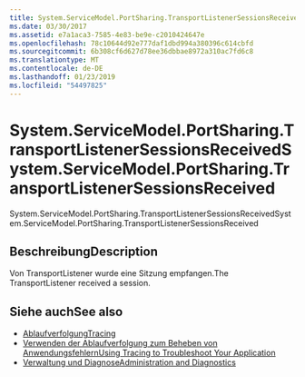 ```yaml
---
title: System.ServiceModel.PortSharing.TransportListenerSessionsReceived
ms.date: 03/30/2017
ms.assetid: e7a1aca3-7585-4e83-be9e-c2010424647e
ms.openlocfilehash: 78c10644d92e777daf1dbd994a380396c614cbfd
ms.sourcegitcommit: 6b308cf6d627d78ee36dbbae8972a310ac7fd6c8
ms.translationtype: MT
ms.contentlocale: de-DE
ms.lasthandoff: 01/23/2019
ms.locfileid: "54497825"
---
```

# <a name="systemservicemodelportsharingtransportlistenersessionsreceived"></a><span data-ttu-id="5fffd-102">System.ServiceModel.PortSharing.TransportListenerSessionsReceived</span><span class="sxs-lookup"><span data-stu-id="5fffd-102">System.ServiceModel.PortSharing.TransportListenerSessionsReceived</span></span>
<span data-ttu-id="5fffd-103">System.ServiceModel.PortSharing.TransportListenerSessionsReceived</span><span class="sxs-lookup"><span data-stu-id="5fffd-103">System.ServiceModel.PortSharing.TransportListenerSessionsReceived</span></span>  
  
## <a name="description"></a><span data-ttu-id="5fffd-104">Beschreibung</span><span class="sxs-lookup"><span data-stu-id="5fffd-104">Description</span></span>  
 <span data-ttu-id="5fffd-105">Von TransportListener wurde eine Sitzung empfangen.</span><span class="sxs-lookup"><span data-stu-id="5fffd-105">The TransportListener received a session.</span></span>  
  
## <a name="see-also"></a><span data-ttu-id="5fffd-106">Siehe auch</span><span class="sxs-lookup"><span data-stu-id="5fffd-106">See also</span></span>
- [<span data-ttu-id="5fffd-107">Ablaufverfolgung</span><span class="sxs-lookup"><span data-stu-id="5fffd-107">Tracing</span></span>](../../../../../docs/framework/wcf/diagnostics/tracing/index.md)
- [<span data-ttu-id="5fffd-108">Verwenden der Ablaufverfolgung zum Beheben von Anwendungsfehlern</span><span class="sxs-lookup"><span data-stu-id="5fffd-108">Using Tracing to Troubleshoot Your Application</span></span>](../../../../../docs/framework/wcf/diagnostics/tracing/using-tracing-to-troubleshoot-your-application.md)
- [<span data-ttu-id="5fffd-109">Verwaltung und Diagnose</span><span class="sxs-lookup"><span data-stu-id="5fffd-109">Administration and Diagnostics</span></span>](../../../../../docs/framework/wcf/diagnostics/index.md)
